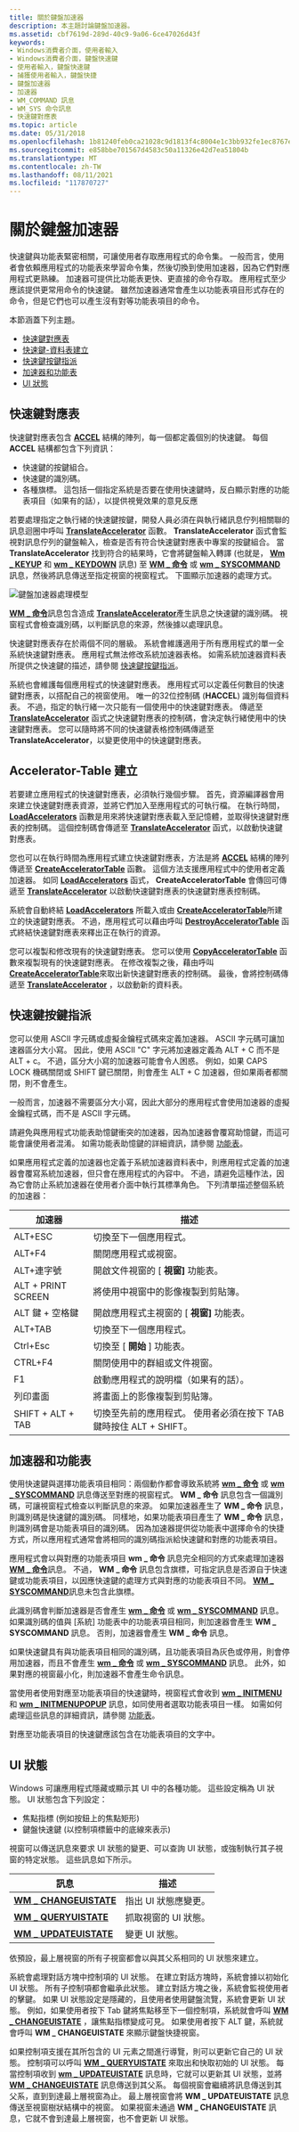 ```yaml
---
title: 關於鍵盤加速器
description: 本主題討論鍵盤加速器。
ms.assetid: cbf7619d-289d-40c9-9a06-6ce47026d43f
keywords:
- Windows消費者介面，使用者輸入
- Windows消費者介面，鍵盤快速鍵
- 使用者輸入，鍵盤快速鍵
- 捕獲使用者輸入，鍵盤快捷
- 鍵盤加速器
- 加速器
- WM_COMMAND 訊息
- WM_SYS 命令訊息
- 快速鍵對應表
ms.topic: article
ms.date: 05/31/2018
ms.openlocfilehash: 1b81240feb0ca21028c9d1813f4c8004e1c3bb932fe1ec8767e3719c26e7a5db
ms.sourcegitcommit: e858bbe701567d4583c50a11326e42d7ea51804b
ms.translationtype: MT
ms.contentlocale: zh-TW
ms.lasthandoff: 08/11/2021
ms.locfileid: "117870727"
---
```

# <a name="about-keyboard-accelerators"></a>關於鍵盤加速器

快速鍵與功能表緊密相關，可讓使用者存取應用程式的命令集。 一般而言，使用者會依賴應用程式的功能表來學習命令集，然後切換到使用加速器，因為它們對應用程式更熟練。 加速器可提供比功能表更快、更直接的命令存取。 應用程式至少應該提供更常用命令的快速鍵。 雖然加速器通常會產生以功能表項目形式存在的命令，但是它們也可以產生沒有對等功能表項目的命令。

本節涵蓋下列主題。

-   [快速鍵對應表](#accelerator-tables)
-   [快速鍵-資料表建立](#accelerator-table-creation)
-   [快速鍵按鍵指派](#accelerator-keystroke-assignments)
-   [加速器和功能表](#accelerators-and-menus)
-   [UI 狀態](#ui-state)

## <a name="accelerator-tables"></a>快速鍵對應表

快速鍵對應表包含 [**ACCEL**](/windows/win32/api/winuser/ns-winuser-accel) 結構的陣列，每一個都定義個別的快速鍵。 每個 **ACCEL** 結構都包含下列資訊：

-   快速鍵的按鍵組合。
-   快速鍵的識別碼。
-   各種旗標。 這包括一個指定系統是否要在使用快速鍵時，反白顯示對應的功能表項目（如果有的話），以提供視覺效果的意見反應

若要處理指定之執行緒的快速鍵按鍵，開發人員必須在與執行緒訊息佇列相關聯的訊息迴圈中呼叫 [**TranslateAccelerator**](/windows/desktop/api/Winuser/nf-winuser-translateacceleratora) 函數。 **TranslateAccelerator** 函式會監視對訊息佇列的鍵盤輸入，檢查是否有符合快速鍵對應表中專案的按鍵組合。 當 **TranslateAccelerator** 找到符合的結果時，它會將鍵盤輸入轉譯 (也就是， [**Wm \_ KEYUP**](/windows/desktop/inputdev/wm-keyup) 和 [**wm \_ KEYDOWN**](/windows/desktop/inputdev/wm-keydown) 訊息) 至 [**WM \_ 命令**](wm-command.md) 或 [**wm \_ SYSCOMMAND**](wm-syscommand.md) 訊息，然後將訊息傳送至指定視窗的視窗程式。 下圖顯示加速器的處理方式。

![鍵盤加速器處理模型](images/cskac-01.png)

[**WM \_ 命令**](wm-command.md)訊息包含造成 [**TranslateAccelerator**](/windows/desktop/api/Winuser/nf-winuser-translateacceleratora)產生訊息之快速鍵的識別碼。 視窗程式會檢查識別碼，以判斷訊息的來源，然後據以處理訊息。

快速鍵對應表存在於兩個不同的層級。 系統會維護適用于所有應用程式的單一全系統快速鍵對應表。 應用程式無法修改系統加速器表格。 如需系統加速器資料表所提供之快速鍵的描述，請參閱 [快速鍵按鍵指派](#accelerator-keystroke-assignments)。

系統也會維護每個應用程式的快速鍵對應表。 應用程式可以定義任何數目的快速鍵對應表，以搭配自己的視窗使用。 唯一的32位控制碼 (**HACCEL**) 識別每個資料表。 不過，指定的執行緒一次只能有一個使用中的快速鍵對應表。 傳遞至 [**TranslateAccelerator**](/windows/desktop/api/Winuser/nf-winuser-translateacceleratora) 函式之快速鍵對應表的控制碼，會決定執行緒使用中的快速鍵對應表。 您可以隨時將不同的快速鍵表格控制碼傳遞至 **TranslateAccelerator**，以變更使用中的快速鍵對應表。

## <a name="accelerator-table-creation"></a>Accelerator-Table 建立

若要建立應用程式的快速鍵對應表，必須執行幾個步驟。 首先，資源編譯器會用來建立快速鍵對應表資源，並將它們加入至應用程式的可執行檔。 在執行時間， [**LoadAccelerators**](/windows/desktop/api/Winuser/nf-winuser-loadacceleratorsa) 函數是用來將快速鍵對應表載入至記憶體，並取得快速鍵對應表的控制碼。 這個控制碼會傳遞至 [**TranslateAccelerator**](/windows/desktop/api/Winuser/nf-winuser-translateacceleratora) 函式，以啟動快速鍵對應表。

您也可以在執行時間為應用程式建立快速鍵對應表，方法是將 [**ACCEL**](/windows/win32/api/winuser/ns-winuser-accel) 結構的陣列傳遞至 [**CreateAcceleratorTable**](/windows/desktop/api/Winuser/nf-winuser-createacceleratortablea) 函數。 這個方法支援應用程式中的使用者定義加速器。 如同 [**LoadAccelerators**](/windows/desktop/api/Winuser/nf-winuser-loadacceleratorsa) 函式， **CreateAcceleratorTable** 會傳回可傳遞至 [**TranslateAccelerator**](/windows/desktop/api/Winuser/nf-winuser-translateacceleratora) 以啟動快速鍵對應表的快速鍵對應表控制碼。

系統會自動終結 [**LoadAccelerators**](/windows/desktop/api/Winuser/nf-winuser-loadacceleratorsa) 所載入或由 [**CreateAcceleratorTable**](/windows/desktop/api/Winuser/nf-winuser-createacceleratortablea)所建立的快速鍵對應表。 不過，應用程式可以藉由呼叫 [**DestroyAcceleratorTable**](/windows/desktop/api/Winuser/nf-winuser-destroyacceleratortable) 函式終結快速鍵對應表來釋出正在執行的資源。

您可以複製和修改現有的快速鍵對應表。 您可以使用 [**CopyAcceleratorTable**](/windows/desktop/api/Winuser/nf-winuser-copyacceleratortablea) 函數來複製現有的快速鍵對應表。 在修改複製之後，藉由呼叫 [**CreateAcceleratorTable**](/windows/desktop/api/Winuser/nf-winuser-createacceleratortablea)來取出新快速鍵對應表的控制碼。 最後，會將控制碼傳遞至 [**TranslateAccelerator**](/windows/desktop/api/Winuser/nf-winuser-translateacceleratora) ，以啟動新的資料表。

## <a name="accelerator-keystroke-assignments"></a>快速鍵按鍵指派

您可以使用 ASCII 字元碼或虛擬金鑰程式碼來定義加速器。 ASCII 字元碼可讓加速器區分大小寫。 因此，使用 ASCII "C" 字元將加速器定義為 ALT + C 而不是 ALT + c。 不過，區分大小寫的加速器可能會令人困惑。 例如，如果 CAPS LOCK 機碼關閉或 SHIFT 鍵已關閉，則會產生 ALT + C 加速器，但如果兩者都關閉，則不會產生。

一般而言，加速器不需要區分大小寫，因此大部分的應用程式會使用加速器的虛擬金鑰程式碼，而不是 ASCII 字元碼。

請避免與應用程式功能表助憶鍵衝突的加速器，因為加速器會覆寫助憶鍵，而這可能會讓使用者混淆。 如需功能表助憶鍵的詳細資訊，請參閱 [功能表](menus.md)。

如果應用程式定義的加速器也定義于系統加速器資料表中，則應用程式定義的加速器會覆寫系統加速器，但只會在應用程式的內容中。 不過，請避免這種作法，因為它會防止系統加速器在使用者介面中執行其標準角色。 下列清單描述整個系統的加速器：



| 加速器                 | 描述                                                                                                      |
|------------------|-------------------------------------------------------------------------------------------------------|
| ALT+ESC          | 切換至下一個應用程式。                                                                     |
| ALT+F4           | 關閉應用程式或視窗。                                                                    |
| ALT+連字號       | 開啟文件視窗的 [ **視窗]** 功能表。                                                      |
| ALT + PRINT SCREEN | 將使用中視窗中的影像複製到剪貼簿。                                              |
| ALT 鍵 + 空格鍵     | 開啟應用程式主視窗的 [ **視窗]** 功能表。                                          |
| ALT+TAB          | 切換至下一個應用程式。                                                                     |
| Ctrl+Esc         | 切換至 [ **開始** ] 功能表。                                                                       |
| CTRL+F4          | 關閉使用中的群組或文件視窗。                                                           |
| F1               | 啟動應用程式的說明檔（如果有的話）。                                                    |
| 列印畫面     | 將畫面上的影像複製到剪貼簿。                                                     |
| SHIFT + ALT + TAB    | 切換至先前的應用程式。 使用者必須在按下 TAB 鍵時按住 ALT + SHIFT。 |



 

## <a name="accelerators-and-menus"></a>加速器和功能表

使用快速鍵與選擇功能表項目相同：兩個動作都會導致系統將 [**wm \_ 命令**](wm-command.md) 或 [**wm \_ SYSCOMMAND**](wm-syscommand.md) 訊息傳送至對應的視窗程式。 **WM \_ 命令** 訊息包含一個識別碼，可讓視窗程式檢查以判斷訊息的來源。 如果加速器產生了 **WM \_ 命令** 訊息，則識別碼是快速鍵的識別碼。 同樣地，如果功能表項目產生了 **WM \_ 命令** 訊息，則識別碼會是功能表項目的識別碼。 因為加速器提供從功能表中選擇命令的快捷方式，所以應用程式通常會將相同的識別碼指派給快速鍵和對應的功能表項目。

應用程式會以與對應的功能表項目 **wm \_ 命令** 訊息完全相同的方式來處理加速器 [**WM \_ 命令**](wm-command.md)訊息。 不過， **WM \_ 命令** 訊息包含旗標，可指定訊息是否源自于快速鍵或功能表項目，以因應快速鍵的處理方式與對應的功能表項目不同。 [**WM \_ SYSCOMMAND**](wm-syscommand.md)訊息未包含此旗標。

此識別碼會判斷加速器是否會產生 [**wm \_ 命令**](wm-command.md) 或 [**wm \_ SYSCOMMAND**](wm-syscommand.md) 訊息。 如果識別碼的值與 [系統] 功能表中的功能表項目相同，則加速器會產生 **WM \_ SYSCOMMAND** 訊息。 否則，加速器會產生 **WM \_ 命令** 訊息。

如果快速鍵具有與功能表項目相同的識別碼，且功能表項目為灰色或停用，則會停用加速器，而且不會產生 [**wm \_ 命令**](wm-command.md) 或 [**wm \_ SYSCOMMAND**](wm-syscommand.md) 訊息。 此外，如果對應的視窗最小化，則加速器不會產生命令訊息。

當使用者使用對應至功能表項目的快速鍵時，視窗程式會收到 [**wm \_ INITMENU**](wm-initmenu.md) 和 [**wm \_ INITMENUPOPUP**](wm-initmenupopup.md) 訊息，如同使用者選取功能表項目一樣。 如需如何處理這些訊息的詳細資訊，請參閱 [功能表](menus.md)。

對應至功能表項目的快速鍵應該包含在功能表項目的文字中。

## <a name="ui-state"></a>UI 狀態

Windows 可讓應用程式隱藏或顯示其 UI 中的各種功能。 這些設定稱為 UI 狀態。 UI 狀態包含下列設定：

-   焦點指標 (例如按鈕上的焦點矩形) 
-   鍵盤快速鍵 (以控制項標籤中的底線來表示) 

視窗可以傳送訊息來要求 UI 狀態的變更、可以查詢 UI 狀態，或強制執行其子視窗的特定狀態。 這些訊息如下所示。



| 訊息                                       | 描述                                |
|-----------------------------------------------|--------------------------------------------|
| [**WM \_ CHANGEUISTATE**](wm-changeuistate.md) | 指出 UI 狀態應變更。 |
| [**WM \_ QUERYUISTATE**](wm-queryuistate.md)   | 抓取視窗的 UI 狀態。       |
| [**WM \_ UPDATEUISTATE**](wm-updateuistate.md) | 變更 UI 狀態。                      |



 

依預設，最上層視窗的所有子視窗都會以與其父系相同的 UI 狀態來建立。

系統會處理對話方塊中控制項的 UI 狀態。 在建立對話方塊時，系統會據以初始化 UI 狀態。 所有子控制項都會繼承此狀態。 建立對話方塊之後，系統會監視使用者的擊鍵。 如果 UI 狀態設定是隱藏的，且使用者使用鍵盤流覽，系統會更新 UI 狀態。 例如，如果使用者按下 Tab 鍵將焦點移至下一個控制項，系統就會呼叫 [**WM \_ CHANGEUISTATE**](wm-changeuistate.md) ，讓焦點指標變成可見。 如果使用者按下 ALT 鍵，系統就會呼叫 **WM \_ CHANGEUISTATE** 來顯示鍵盤快捷視窗。

如果控制項支援在其所包含的 UI 元素之間進行導覽，則可以更新它自己的 UI 狀態。 控制項可以呼叫 [**WM \_ QUERYUISTATE**](wm-queryuistate.md) 來取出和快取初始的 UI 狀態。 每當控制項收到 [**wm \_ UPDATEUISTATE**](wm-updateuistate.md) 訊息時，它就可以更新其 UI 狀態，並將 [**WM \_ CHANGEUISTATE**](wm-changeuistate.md) 訊息傳送到其父系。 每個視窗會繼續將訊息傳送到其父系，直到到達最上層視窗為止。 最上層視窗會將 **WM \_ UPDATEUISTATE** 訊息傳送至視窗樹狀結構中的視窗。 如果視窗未通過 **WM \_ CHANGEUISTATE** 訊息，它就不會到達最上層視窗，也不會更新 UI 狀態。

 

 